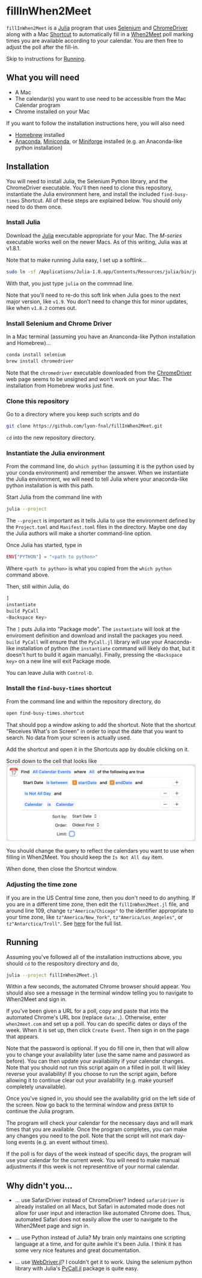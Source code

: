 # fillInWhen2Meet

`fillInWhen2Meet` is a [Julia](https://julialang.org) program that uses [Selenium](https://www.selenium.dev) and [ChromeDriver](https://chromedriver.chromium.org) along with a Mac [Shortcut](https://support.apple.com/guide/shortcuts-mac/intro-to-shortcuts-apdf22b0444c/mac) to automatically fill in a [When2Meet](https://www.when2meet.com) poll marking times you are available according to your calendar. You are then free to adjust the poll after the fill-in.

Skip to instructions for  [Running](#running).

## What you will need

- A Mac
- The calendar(s) you want to use need to be accessible from the Mac Calendar program
- Chrome installed on your Mac

If you want to follow the installation instructions here, you will also need
- [Homebrew](https://brew.sh) installed
- [Anaconda](https://www.anaconda.com), [Miniconda](https://docs.conda.io/en/latest/miniconda.html), or [Miniforge](https://github.com/conda-forge/miniforge) installed (e.g. an Anaconda-like python installation)

## Installation

You will need to install Julia, the Selenium Python library, and the ChromeDriver executable. You'll then need to clone this repository, instantiate the Julia environment here, and install the included `find-busy-times` Shortcut. All of these steps are explained below. You should only need to do them once.

### Install Julia
Download the [Julia](https://julialang.org/downloads/) executable appropriate for your Mac. The *M-series* executable works well on the newer Macs. As of this writing, Julia was at v1.8.1.

Note that to make running Julia easy, I set up a softlink...
```bash
sudo ln -sf /Applications/Julia-1.8.app/Contents/Resources/julia/bin/julia /usr/local/bin/julia
```

With that, you just type `julia` on the commnad line.

Note that you'll need to re-do this soft link when Julia goes to the next major version, like `v1.9`. You don't need to change this for minor updates, like when `v1.8.2` comes out.

### Install Selenium and Chrome Driver

In a Mac terminal (assuming you have an Ananconda-like Python installation and Homebrew)...

```bash
conda install selenium
brew install chromedriver
```

Note that the `chromedriver` executable downloaded from the [ChromeDriver](https://chromedriver.chromium.org) web page seems to be unsigned and won't work on your Mac. The installation from Homebrew works just fine.

### Clone this repository

Go to a directory where you keep such scripts and do

```bash
git clone https://github.com/lyon-fnal/fillInWhen2Meet.git
```

`cd` into the new repository directory.

### Instantiate the Julia environment

From the command line, do `which python` (assuming it is the python used by your conda environment) and remember the answer. When we instantiate the Julia environment, we will need to tell Julia where your anaconda-like python installation is with this path.

Start Julia from the command line with

```bash
julia --project
```

The `--project` is important as it tells Julia to use the environment defined by the `Project.toml` and `Manifest.toml` files in the directory. Maybe one day the Julia authors will make a shorter command-line option.

Once Julia has started, type in
```julia
ENV["PYTHON"] = "<path to python>"
```
Where `<path to python>` is what you copied from the `which python` command above.

Then, still within Julia, do
```julia
]
instantiate
build PyCall
<Backspace Key>
```

The `]` puts Julia into "Package mode". The `instantiate` will look at the enviroment definition and download and install the packages you need. `build PyCall` will ensure that the `PyCall.jl` library will use your Anaconda-like installation of python (the `instantiate` command will likely do that, but it doesn't hurt to build it again manually). Finally, pressing the `<Backspace key>` on a new line will exit Package mode.

You can leave Julia with `Control-D`.

### Install the `find-busy-times` shortcut

From the command line and within the repository directory, do
```bash
open find-busy-times.shortcut
```

That should pop a window asking to add the shortcut. Note that the shortcut "Receives What's on Screen" in order to input the date that you want to search. No data from your screen is actually used.

Add the shortcut and open it in the Shortcuts app by double clicking on it.

Scroll down to the cell that looks like ![](changeCalendar.png)

You should change the query to reflect the calendars you want to use when filling in When2Meet. You should keep the `Is Not All day` item.

When done, then close the Shortcut window.

### Adjusting the time zone
If you are in the US Central time zone, then you don't need to do anything. If you are in a different time zone, then edit the `fillInWhen2Meet.jl` file, and around line 109, change `tz"America/Chicago"` to the identifier appropriate to your time zone, like `tz"America/New_York"`, `tz"America/Los_Angeles"`, or `tz"Antarctica/Troll"`. See [here](https://en.wikipedia.org/wiki/List_of_tz_database_time_zones) for the full list.

## Running

Assuming you've followed all of the installation instructions above, you should `cd` to the respository directory and do,

```bash
julia --project fillInWhen2Meet.jl
```

Within a few seconds, the automated Chrome browser should appear. You should also see a message in the terminal window telling you to navigate to When2Meet and sign in.

If you've been given a URL for a poll, copy and paste that into the automated Chrome's URL box (replace `data:,`). Otherwise, enter `when2meet.com` and set up a poll. You can do specific dates or days of the week. When it is set up, then click `Create Event`. Then sign in on the page that appears.

Note that the password is optional. If you do fill one in, then that will allow you to change your availability later (use the same name and password as before). You can then update your availabiility if your calendar changes. Note that you should not run this script again on a filled in poll. It will likley reverse your availability! If you choose to run the script again, before allowing it to continue clear out your availability (e.g. make yourself completely unavailable).

Once you've signed in, you should see the availability grid on the left side of the screen. Now go back to the terminal window and press `ENTER` to continue the Julia program.

The program will check your calendar for the necessary days and will mark times that you are available. Once the program completes, you can make any changes you need to the poll. Note that the script will not mark day-long events (e.g. an event without times).

If the poll is for days of the week instead of specific days, the program will use your calendar for the current week. You will need to make manual adjustments if this week is not representitive of your normal calendar.

## Why didn't you...

- ... use SafariDriver instead of ChromeDriver? Indeed `safaridriver` is already installed on all Macs, but Safari in automated mode does not allow for user input and interaction like automated Chrome does. Thus, automated Safari does not easily allow the user to navigate to the When2Meet page and sign in.

- ... use Python instead of Julia? My brain only maintains one scripting language at a time, and for quite awhile it's been Julia. I think it has some very nice features and great documentation.

- ... use [WebDriver.jl](https://github.com/Nosferican/WebDriver.jl)? I couldn't get it to work. Using the selenium python library with Julia's [PyCall.jl](https://github.com/JuliaPy/PyCall.jl) package is quite easy.